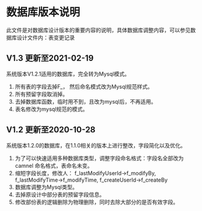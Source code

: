 

# 数据库版本说明

此文件是对数据库设计版本的重要内容的说明，具体数据库调整内容，可以参见数据库设计文件内：表变更记录

## V1.3 更新至2021-02-19

系统版本V1.2.1适用的数据库，完全转为Mysql模式。

1. 所有表的字段去掉F_， 然后命名模式改为Mysql规范样式。
2. 所有预留字段取消掉。
3. 去掉数据库函数，临时用不到，且改为mysql后，不再适用。
4. 表名修改为mysql规范的模式。



##  V1.2 更新至2020-10-28

系统版本1.2.0的数据库，在1.1.0相关的版本上进行整改，字段简化以及优化。

1. 为了可以快速适用多种数据库类型，调整字段命名格式：字段名全部改为 camnel 命名格式，表命名未变。
2. 缩短字段长度，修改人： f_lastModifyUserId->f_modifyBy, f_lastModifyTime->f_modifyTime, f_createUserId->f_createBy
3. 数据库调整为Mysql类型。
4. 去掉原设计中部分表的预留字段信息。
5. 修改部份表的逻辑删除为物理删除，同时去除大部分的是否有效字段。